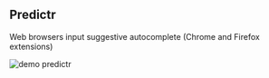 ## Predictr
Web browsers input suggestive autocomplete (Chrome and Firefox extensions)

![demo predictr](https://github.com/hqro/predictr/blob/master/demo/demo.png)
